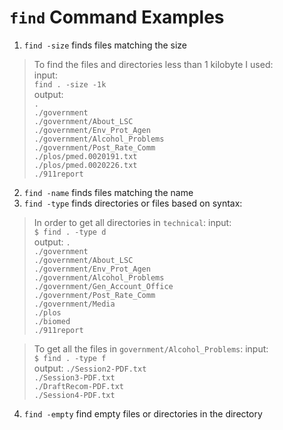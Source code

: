 # `find` Command Examples

1) `find -size` finds files matching the size
> To find the files and directories less than 1 kilobyte I used:\
input:\
`find . -size -1k`\
output:\
`.`\
`./government`\
`./government/About_LSC`\
`./government/Env_Prot_Agen`\
`./government/Alcohol_Problems`\
`./government/Post_Rate_Comm`\
`./plos/pmed.0020191.txt`\
`./plos/pmed.0020226.txt`\
`./911report`
> 

  
2)  `find -name` finds files matching the name
3)  `find -type` finds directories or files based on syntax:

> In order to get all directories in `technical`:
input:\
`$ find . -type d`\
output:
`.`\
`./government`\
`./government/About_LSC`\
`./government/Env_Prot_Agen`\
`./government/Alcohol_Problems`\
`./government/Gen_Account_Office`\
`./government/Post_Rate_Comm`\
`./government/Media`\
`./plos`\
`./biomed`\
`./911report`

> To get all the files in `government/Alcohol_Problems`:
input:\
`$ find . -type f`\
output: 
`./Session2-PDF.txt`\
`./Session3-PDF.txt`\
`./DraftRecom-PDF.txt`\
`./Session4-PDF.txt`

4)  `find -empty` find empty files or directories in the directory
